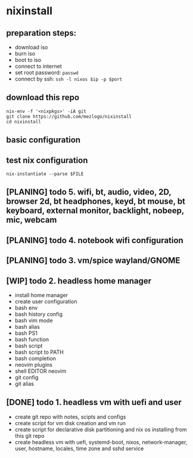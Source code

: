 # nixinstall

## preparation steps:

- download iso
- burn iso
- boot to iso
- connect to internet
- set root password: `passwd`
- connect by ssh: `ssh -l nixos $ip -p $port`

## download this repo

```
nix-env -f '<nixpkgs>' -iA git
git clone https://github.com/mezlogo/nixinstall
cd nixinstall
```

## basic configuration

## test nix configuration

`nix-instantiate --parse $FILE`

## [PLANING] todo 5. wifi, bt, audio, video, 2D, browser 2d, bt headphones, keyd, bt mouse, bt keyboard, external monitor, backlight, nobeep, mic, webcam

## [PLANING] todo 4. notebook wifi configuration

## [PLANING] todo 3. vm/spice wayland/GNOME

## [WIP] todo 2. headless home manager

- install home manager
- create user configuration
- bash env
- bash history config
- bash vim mode
- bash alias
- bash PS1
- bash function
- bash script
- bash script to PATH
- bash completion
- neovim plugins
- shell EDITOR neovim
- git config
- git alias

## [DONE] todo 1. headless vm with uefi and user

- create git repo with notes, scipts and configs
- create script for vm disk creation and vm run
- create script for declarative disk partitioning and nix os installing from this git repo
- create headless vm with uefi, systemd-boot, nixos, network-manager, user, hostname, locales, time zone and sshd service
